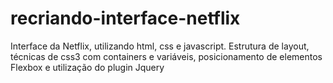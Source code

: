 # recriando-interface-netflix
Interface da Netflix, utilizando html, css e javascript. Estrutura de layout, técnicas de css3 com containers e variáveis, posicionamento de elementos Flexbox e utilização do plugin Jquery
